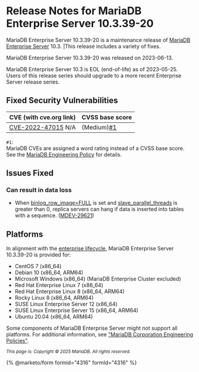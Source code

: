 # Release Notes for MariaDB Enterprise Server 10.3.39-20

MariaDB Enterprise Server 10.3.39-20 is a maintenance release of [MariaDB Enterprise Server](https://github.com/mariadb-corporation/docs-release-notes/blob/test/en/mariadb-enterprise-server/README.md) 10.3. |This release includes a variety of fixes.

MariaDB Enterprise Server 10.3.39-20 was released on 2023-06-13.

MariaDB Enterprise Server 10.3 is EOL (end-of-life) as of 2023-05-25. Users of this release series should upgrade to a more recent Enterprise Server release series.

## Fixed Security Vulnerabilities

| CVE (with cve.org link)                                                             | CVSS base score                                                           |
| ----------------------------------------------------------------------------------- | ------------------------------------------------------------------------- |
| [CVE-2022-47015](https://cve.mitre.org/cgi-bin/cvename.cgi?name=CVE-2022-47015) N/A | (Medium)[#1](release-notes-for-mariadb-enterprise-server-10-3-39-20.md#1) |

`#1`:\
MariaDB CVEs are assigned a word rating instead of a CVSS base score. See the [MariaDB Engineering Policy](https://mariadb.com/engineering-policies) for details.

## Issues Fixed

### Can result in data loss

* When [binlog\_row\_image=FULL](https://app.gitbook.com/s/SsmexDFPv2xG2OTyO5yV/ha-and-performance/standard-replication/replication-and-binary-log-system-variables) is set and [slave\_parallel\_threads](https://app.gitbook.com/s/SsmexDFPv2xG2OTyO5yV/ha-and-performance/standard-replication/replication-and-binary-log-system-variables) is greater than 0, replica servers can hang if data is inserted into tables with a sequence. ([MDEV-29621](https://jira.mariadb.org/browse/MDEV-29621))

## Platforms

In alignment with the [enterprise lifecycle](../../enterprise-server-lifecycle.md), MariaDB Enterprise Server 10.3.39-20 is provided for:

* CentOS 7 (x86\_64)
* Debian 10 (x86\_64, ARM64)
* Microsoft Windows (x86\_64) (MariaDB Enterprise Cluster excluded)
* Red Hat Enterprise Linux 7 (x86\_64)
* Red Hat Enterprise Linux 8 (x86\_64, ARM64)
* Rocky Linux 8 (x86\_64, ARM64)
* SUSE Linux Enterprise Server 12 (x86\_64)
* SUSE Linux Enterprise Server 15 (x86\_64, ARM64)
* Ubuntu 20.04 (x86\_64, ARM64)

Some components of MariaDB Enterprise Server might not support all platforms. For additional information, see ["MariaDB Corporation Engineering Policies"](https://mariadb.com/engineering-policies).

<sub>_This page is: Copyright © 2025 MariaDB. All rights reserved._</sub>

{% @marketo/form formid="4316" formId="4316" %}
